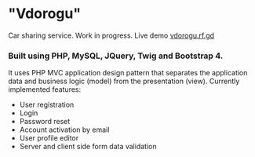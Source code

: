 # "Vdorogu"
Car sharing service. Work in progress. Live demo [vdorogu.rf.gd](http://vdorogu.rf.gd)
### Built using PHP, MySQL, JQuery, Twig and Bootstrap 4.
It uses PHP MVC application design pattern that separates the application data and business logic (model) from the presentation (view).
Currently implemented features:
- User registration
- Login
- Password reset
- Account activation by email
- User profile editor
- Server and client side form data validation
